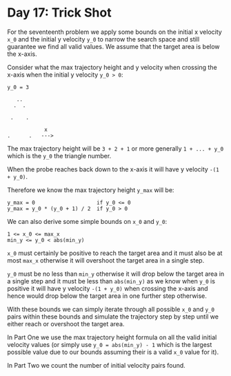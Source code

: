# Day 17: Trick Shot

For the seventeenth problem we apply some bounds on the initial x velocity `x_0`
and the initial y velocity `y_0` to narrow the search space and still guarantee
we find all valid values. We assume that the target area is below the x-axis.

Consider what the max trajectory height and y velocity when crossing the x-axis
when the initial y velocity `y_0 > 0`:

```text
y_0 = 3

   ..
  .  .

 .    .

            x
.      .   --->
```

The max trajectory height will be `3 + 2 + 1` or more generally `1 + ... + y_0`
which is the `y_0` the triangle number.

When the probe reaches back down to the x-axis it will have y velocity
`-(1 + y_0)`.

Therefore we know the max trajectory height `y_max` will be:

```text
y_max = 0                    if y_0 <= 0
y_max = y_0 * (y_0 + 1) / 2  if y_0 > 0
```

We can also derive some simple bounds on `x_0` and `y_0`:

```text
1 <= x_0 <= max_x
min_y <= y_0 < abs(min_y)
```

`x_0` must certainly be positive to reach the target area and it must also be
at most `max_x` otherwise it will overshoot the target area in a single step.

`y_0` must be no less than `min_y` otherwise it will drop below the target area
in a single step and it must be less than `abs(min_y)` as we know when `y_0` is
positive it will have y velocity `-(1 + y_0)` when crossing the x-axis and hence
would drop below the target area in one further step otherwise.

With these bounds we can simply iterate through all possible `x_0` and `y_0`
pairs within these bounds and simulate the trajectory step by step until we
either reach or overshoot the target area.

In Part One we use the max trajectory height formula on all the valid initial
velocity values (or simply use `y_0 = abs(min_y) - 1` which is the largest
possible value due to our bounds assuming their is a valid `x_0` value for it).

In Part Two we count the number of initial velocity pairs found.
